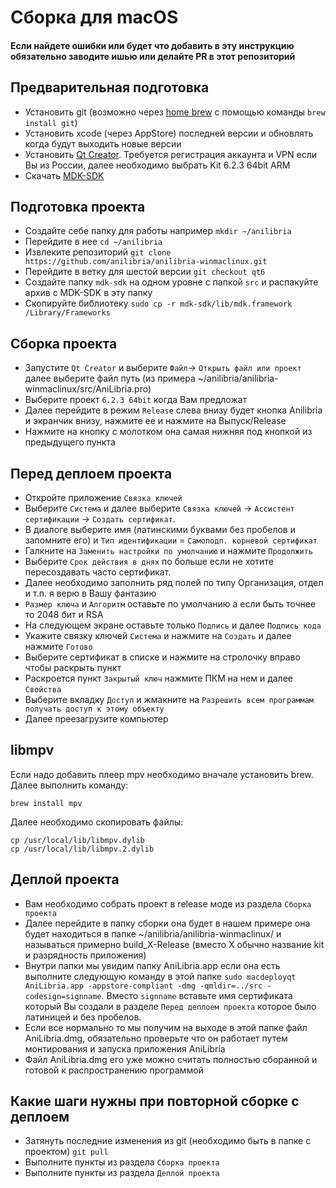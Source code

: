 # Сборка для macOS

#### Если найдете ошибки или будет что добавить в эту инструкцию обязательно заводите ишью или делайте PR в этот репозиторий

## Предварительная подготовка
* Установить git (возможно через [home brew](https://brew.sh/) с помощью команды `brew install git`)
* Установить xcode (через AppStore) последней версии и обновлять когда будут выходить новые версии
* Установить [Qt Creator](https://www.qt.io/download-qt-installer). Требуется регистрация аккаунта и VPN если Вы из России, далее необходимо выбрать Kit 6.2.3 64bit ARM
* Скачать [MDK-SDK](https://sourceforge.net/projects/mdk-sdk/files/nightly/)

## Подготовка проекта
* Создайте себе папку для работы например `mkdir ~/anilibria`
* Перейдите в нее `cd ~/anilibria`
* Извлеките репозиторий `git clone https://github.com/anilibria/anilibria-winmaclinux.git`
* Перейдите в ветку для шестой версии `git checkout qt6`
* Создайте папку `mdk-sdk` на одном уровне с папкой `src` и распакуйте архив с MDK-SDK в эту папку
* Скопируйте библиотеку `sudo cp -r mdk-sdk/lib/mdk.framework /Library/Frameworks`

## Сборка проекта
* Запустите `Qt Creator` и выберите `Файл`-> `Открыть файл или проект` далее выберите файл путь (из примера ~/anilibria/anilibria-winmaclinux/src/AniLibria.pro)
* Выберите проект `6.2.3 64bit` когда Вам предложат
* Далее перейдите в режим `Release` слева внизу будет кнопка Anilibria и экранчик внизу, нажмите ее и нажмите на Выпуск/Release
* Нажмите на кнопку с молотком она самая нижняя под кнопкой из предыдущего пункта

## Перед деплоем проекта
* Откройте приложение `Связка ключей`
* Выберите `Система` и далее выберите `Связка ключей` -> `Ассистент сертификации` -> `Создать сертификат`.
* В диалоге выберите имя (латинскими буквами без пробелов и запомните его) и `Тип идентификации` = `Самоподп. корневой сертификат`
* Галкните на `Заменить настройки по умолчанию` и нажмите `Продолжить`
* Выберите `Срок действия в днях` по больше если не хотите пересоздавать часто сертификат.
* Далее необходимо заполнить ряд полей по типу Организация, отдел и т.п. я верю в Вашу фантазию
* `Размер ключа` и `Алгоритм` оставьте по умолчанию а если быть точнее то 2048 бит и RSA
* На следующем экране оставьте только `Подпись` и далее `Подпись кода`
* Укажите связку ключей `Система` и нажмите на `Создать` и далее нажмите `Готово`
* Выберите сертификат в списке и нажмите на стролочку вправо чтобы раскрыть пункт
* Раскроется пункт `Закрытый ключ` нажмите ПКМ на нем и далее `Свойства`
* Выберите вкладку `Доступ` и жмакните на `Разрешить всем программам получать доступ к этому объекту`
* Далее преезагрузите компьютер

## libmpv
Если надо добавить плеер mpv необходимо вначале установить brew.
Далее выполнить команду:
```shell
brew install mpv
```
Далее необходимо скопировать файлы:
```shell
cp /usr/local/lib/libmpv.dylib
cp /usr/local/lib/libmpv.2.dylib
```

## Деплой проекта
* Вам необходимо собрать проект в release моде из раздела `Сборка проекта`
* Далее перейдите в папку сборки она будет в нашем примере она будет находиться в папке ~/anilibria/anilibria-winmaclinux/ и называться примерно build_X-Release (вместо X обычно название kit и разрядность приложения)
* Внутри папки мы увидим папку AniLibria.app если она есть выполните следующую команду в этой папке `sudo macdeployqt AniLibria.app -appstore-compliant -dmg -qmldir=../src -codesign=signname`. Вместо `signname` вставьте имя сертификата который Вы создали в разделе `Перед деплоем проекта` которое было латиницей и без пробелов.
* Если все нормально то мы получим на выходе в этой папке файл AniLibria.dmg, обязательно проверьте что он работает путем монтирования и запуска приложения AniLibria
* Файл AniLibria.dmg его уже можно считать полностью сборанной и готовой к распространению программой

## Какие шаги нужны при повторной сборке с деплоем
* Затянуть последние изменения из git (необходимо быть в папке с проектом) `git pull`
* Выполните пункты из раздела `Сборка проекта`
* Выполните пункты из раздела `Деплой проекта`
  
 

